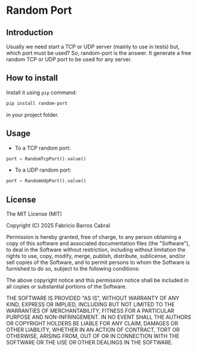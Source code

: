 # Random Port

## Introduction

Usually we need start a TCP or UDP server (mainly to use in tests) but, which
port must be used? So, random-port is the answer. It generate a free random
TCP or UDP port to be used for any server.

## How to install

Install it using `pip` command:

```bash
pip install random-port
```

in your project folder.

## Usage

- To a TCP random port:

```python
port = RandomTcpPort().value()
```

- To a UDP random port:

```python
port = RandomUdpPort().value()
```

## License

The MIT License (MIT)

Copyright (C) 2025 Fabrício Barros Cabral

Permission is hereby granted, free of charge, to any person obtaining a copy
of this software and associated documentation files (the "Software"), to deal
in the Software without restriction, including without limitation the rights
to use, copy, modify, merge, publish, distribute, sublicense, and/or sell
copies of the Software, and to permit persons to whom the Software is
furnished to do so, subject to the following conditions:

The above copyright notice and this permission notice shall be included
in all copies or substantial portions of the Software.

THE SOFTWARE IS PROVIDED "AS IS", WITHOUT WARRANTY OF ANY KIND, EXPRESS OR
IMPLIED, INCLUDING BUT NOT LIMITED TO THE WARRANTIES OF MERCHANTABILITY,
FITNESS FOR A PARTICULAR PURPOSE AND NON-INFRINGEMENT. IN NO EVENT SHALL THE
AUTHORS OR COPYRIGHT HOLDERS BE LIABLE FOR ANY CLAIM, DAMAGES OR OTHER
LIABILITY, WHETHER IN AN ACTION OF CONTRACT, TORT OR OTHERWISE, ARISING FROM,
OUT OF OR IN CONNECTION WITH THE SOFTWARE OR THE USE OR OTHER DEALINGS IN THE
SOFTWARE.
